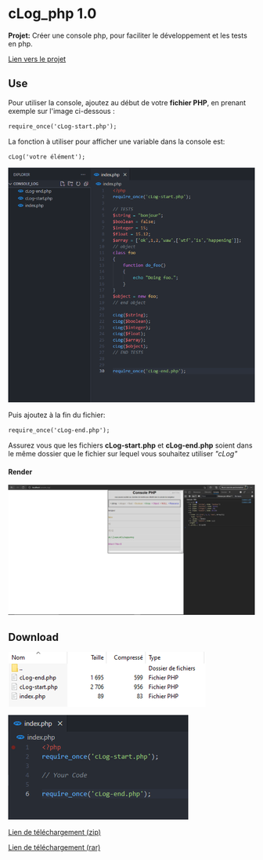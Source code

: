 # cLog_php 1.0

**Projet:** Créer une console php, pour faciliter le développement et les tests en php.

[Lien vers le projet](https://tanguy-jpg.github.io/cLog_php/)

## Use

Pour utiliser la console, ajoutez au début de votre **fichier PHP**, en prenant exemple sur l'image ci-dessous :

```diff
require_once('cLog-start.php');
```
La fonction à utiliser pour afficher une variable dans la console est:
```diff
cLog('votre élément');
```

![Example of Use](exampleOfUse.PNG)

Puis ajoutez à la fin du fichier:

```diff
require_once('cLog-end.php');
```

Assurez vous que les fichiers **cLog-start.php** et **cLog-end.php** soient dans le même dossier que le fichier sur lequel vous souhaitez utiliser *"cLog"*
#### Render

![Example of render](render.PNG)

## Download

![Download](download_1.PNG)

![Download2](download_2.PNG)

[Lien de téléchargement (zip)](https://drive.google.com/uc?export=download&id=1hRqaAY6LeXGwYvmjFQTQSeTwpZNO5qMh)

[Lien de téléchargement (rar)](https://drive.google.com/uc?export=download&id=1fCA9XAhLPebVBlZMLEsf71czkF_3D3ZL)

